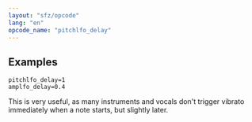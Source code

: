 ```yaml
---
layout: "sfz/opcode"
lang: "en"
opcode_name: "pitchlfo_delay"
---
```

## Examples

```
pitchlfo_delay=1
amplfo_delay=0.4
```

This is very useful, as many instruments and vocals don't trigger vibrato
immediately when a note starts, but slightly later.
